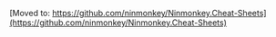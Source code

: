 [Moved to: https://github.com/ninmonkey/Ninmonkey.Cheat-Sheets](https://github.com/ninmonkey/Ninmonkey.Cheat-Sheets)